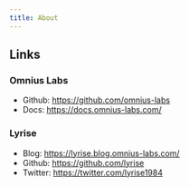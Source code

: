 ```yaml
---
title: About
---
```


## Links

### Omnius Labs

+ Github: https://github.com/omnius-labs
+ Docs: https://docs.omnius-labs.com/

### Lyrise

+ Blog: https://lyrise.blog.omnius-labs.com/
+ Github: https://github.com/lyrise
+ Twitter: https://twitter.com/lyrise1984
